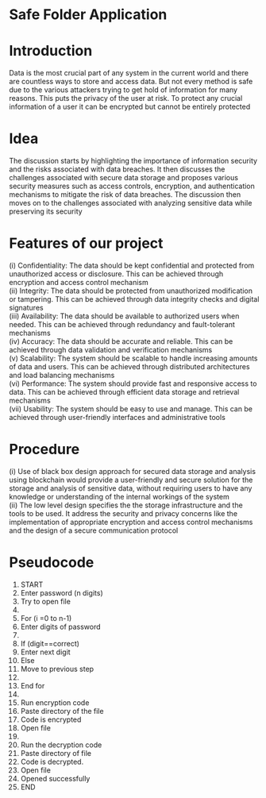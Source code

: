 # Safe Folder Application

# Introduction 

Data is the most crucial part of any system in the current world and there are countless ways to store and access data. But not every method is safe due to the various attackers trying to get hold of information for many reasons. This puts the privacy of the user at risk. To protect any crucial information of a user it can be encrypted but cannot be entirely protected

# Idea

The discussion starts by highlighting the importance of information security and the risks associated with data breaches. It then discusses the challenges associated with secure data storage and proposes various security measures such as access controls, encryption, and authentication mechanisms to mitigate the risk of data breaches. The discussion then moves on to the challenges associated with analyzing sensitive data while preserving its security

# Features of our project

(i)	Confidentiality: The data should be kept confidential and protected from unauthorized access or disclosure. This can be achieved through encryption and access control mechanism <br>
(ii)	Integrity: The data should be protected from unauthorized modification or tampering. This can be achieved through data integrity checks and digital signatures <br>
(iii)	Availability: The data should be available to authorized users when needed. This can be achieved through redundancy and fault-tolerant mechanisms <br>
(iv)	Accuracy: The data should be accurate and reliable. This can be achieved through data validation and verification mechanisms <br>
(v)	Scalability: The system should be scalable to handle increasing amounts of data and users. This can be achieved through distributed architectures and load balancing mechanisms <br>
(vi)	Performance: The system should provide fast and responsive access to data. This can be achieved through efficient data storage and retrieval mechanisms <br>
(vii)	Usability: The system should be easy to use and manage. This can be achieved through user-friendly interfaces and administrative tools <br>

# Procedure 

(i) Use of black box design approach for secured data storage and analysis using blockchain would provide a user-friendly and secure solution for the storage and analysis of sensitive data, without requiring users to have any knowledge or understanding of the internal workings of the system <br>
(ii) The low level design specifies the the storage infrastructure and the tools to be used. It address the security and privacy concerns like the implementation of appropriate encryption and access control mechanisms and the design of a secure communication protocol

# Pseudocode

1.	START
2.	Enter password (n digits)
3.	Try to open file
4.	
5.	For (i =0 to n-1)
6.	Enter digits of password
7.	
8.	If (digit==correct)
9.	Enter next digit
10.	Else
11.	Move to previous step
12.	
13. End for
14. 
15.	Run encryption code
16.	Paste directory of the file
17.	Code is encrypted
18.	Open file
19.	
20.	Run the decryption code
21.	Paste directory of file
22.	Code is decrypted.
23.	Open file
24.	Opened successfully
25.	END

